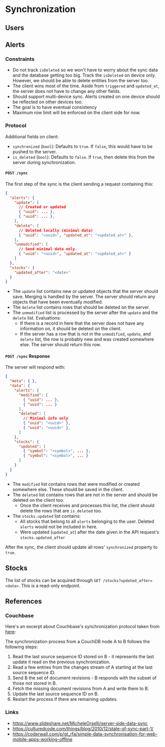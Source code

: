 # Synchronization

## Users

## Alerts

### Constraints

* Do not track `isDeleted` so we won't have to worry about the sync data and the database getting too big. Track the `isDeleted` on device only. However, we should be able to delete entities from the server too. 
* The client wins most of the time. Aside from `triggered` and `updated_at`, the server does not have to change any other fields.
* Should support multi-device sync. Alerts created on one device should be reflected on other devices too.
* The goal is to have eventual consistency
* Maximum row limit will be enforced on the client side for now.

### Protocol

Additional fields on client:

* `synchronized` (`bool`): Defaults to `true`. If `false`, this would have to be pushed to the server.
* `is_deleted` (`bool`): Defaults to `false`. If `true`, then delete this from the server during synchronization.

#### `POST /sync`

The first step of the sync is the client sending a request containing this:

```json
{
  "alerts": {
    "update": [ 
      // Created or updated
      { "uuid": ... },
      { "uuid": ... },
    ],
    "delete": [
      // Deleted locally (minimal data)
      { "uuid": "<uuid>", "updated_at": "<updated_at>" }, 
    ],
    "unmodified": [
      // Send minimal data only. 
      { "uuid": "<uuid>", "updated_at": "<updated_at>" }
    ]
  },
  "stocks": {
    "updated_after": "<date>"
  }
}
```

* The `update` list contains new or updated objects that the server should save. Merging is handled by the server. The server should return any objects that have been eventually modified.
* The `delete` list contains rows that should be deleted on the server.
* The `unmodified` list is processed by the server after the `update` and the `delete` list. Evaluations:
  * If there is a record in here that the server does not have any information on, it should be deleted on the client.
  * If the server has a row that is not in the `unmodified`, `update`, and `delete` list, the row is probably new and was created somewhere else. The server should return this row.

#### `POST /sync` Response

The server will respond with:

```json
{
  "meta": { },
  "data": {
    "alerts": {
      "modified": [
        { "uuid": ... },
        { "uuid": ... }
      ],
      "deleted": [
        // Minimal info only
        { "uuid": "<uuid>" },
        { "uuid": "<uuid>" },
      ]
    },
    "stocks": {
      "updated": [
        { "symbol": "<symbol>", ... },
        { "symbol": "<symbol>", ... }
      ]
    }
  }
}
```

* The `modified` list contains rows that were modified or created somewhere else. These should be saved in the client.
* The `deleted` list contains rows that are not in the server and should be deleted on the client too.
  * Once the client receives and processes this list, the client should delete the rows that are `is_deleted` too.
* The `stocks.updated` list contains:
  * All stocks that belong to all `alerts` belonging to the user. Deleted `alerts` would not be included in here. 
  * Were updated (`updated_at`) after the date given in the API request's `stocks.updated_after`

After the sync, the client should update all rows' `synchronized` property to `true`.

## Stocks

The list of stocks can be acquired through `GET /stocks?updated_after=<date>`. This is a read-only endpoint.

## References

### Couchbase

Here's an excerpt about Couchbase's synchronization protocol taken from [here](https://github.com/mirkokiefer/syncing-thesis):

The synchronization process from a CouchDB node A to B follows the following steps:

1. Read the last source sequence ID stored on B - it represents the last update it read on the previous synchronization.
2. Read a few entries from the changes stream of A starting at the last source sequence ID.
3. Send B the set of document revisions - B responds with the subset of those not stored in B.
4. Fetch the missing document revisions from A and write them to B.
5. Update the last source sequence ID on B.
6. Restart the process if there are remaining updates.

### Links

* https://www.slideshare.net/MicheleOrselli/server-side-data-sync
* https://culturedcode.com/things/blog/2010/12/state-of-sync-part-1/
* https://coderwall.com/p/gt_rfa/simple-data-synchronisation-for-web-mobile-apps-working-offline